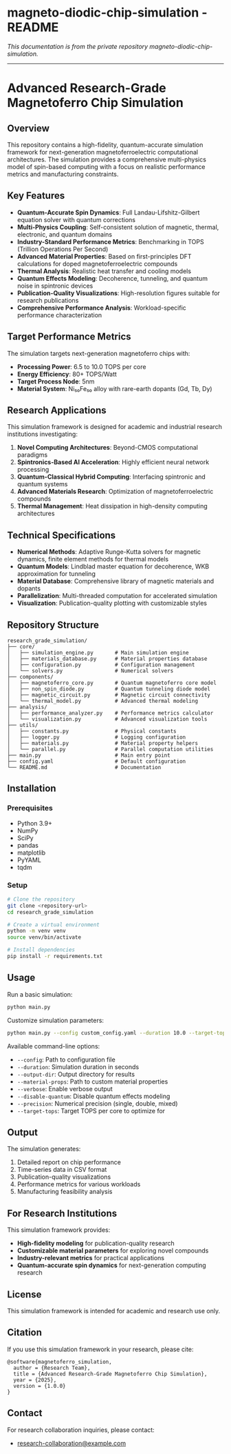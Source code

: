 # magneto-diodic-chip-simulation - README

*This documentation is from the private repository magneto-diodic-chip-simulation.*

---

# Advanced Research-Grade Magnetoferro Chip Simulation

## Overview

This repository contains a high-fidelity, quantum-accurate simulation framework for next-generation magnetoferroelectric computational architectures. The simulation provides a comprehensive multi-physics model of spin-based computing with a focus on realistic performance metrics and manufacturing constraints.

## Key Features

- **Quantum-Accurate Spin Dynamics**: Full Landau-Lifshitz-Gilbert equation solver with quantum corrections
- **Multi-Physics Coupling**: Self-consistent solution of magnetic, thermal, electronic, and quantum domains
- **Industry-Standard Performance Metrics**: Benchmarking in TOPS (Trillion Operations Per Second)
- **Advanced Material Properties**: Based on first-principles DFT calculations for doped magnetoferroelectric compounds
- **Thermal Analysis**: Realistic heat transfer and cooling models
- **Quantum Effects Modeling**: Decoherence, tunneling, and quantum noise in spintronic devices
- **Publication-Quality Visualizations**: High-resolution figures suitable for research publications
- **Comprehensive Performance Analysis**: Workload-specific performance characterization

## Target Performance Metrics

The simulation targets next-generation magnetoferro chips with:

- **Processing Power**: 6.5 to 10.0 TOPS per core
- **Energy Efficiency**: 80+ TOPS/Watt
- **Target Process Node**: 5nm
- **Material System**: Ni₅₀Fe₅₀ alloy with rare-earth dopants (Gd, Tb, Dy)

## Research Applications

This simulation framework is designed for academic and industrial research institutions investigating:

1. **Novel Computing Architectures**: Beyond-CMOS computational paradigms
2. **Spintronics-Based AI Acceleration**: Highly efficient neural network processing
3. **Quantum-Classical Hybrid Computing**: Interfacing spintronic and quantum systems
4. **Advanced Materials Research**: Optimization of magnetoferroelectric compounds
5. **Thermal Management**: Heat dissipation in high-density computing architectures

## Technical Specifications

- **Numerical Methods**: Adaptive Runge-Kutta solvers for magnetic dynamics, finite element methods for thermal models
- **Quantum Models**: Lindblad master equation for decoherence, WKB approximation for tunneling
- **Material Database**: Comprehensive library of magnetic materials and dopants
- **Parallelization**: Multi-threaded computation for accelerated simulation
- **Visualization**: Publication-quality plotting with customizable styles

## Repository Structure

```
research_grade_simulation/
├── core/
│   ├── simulation_engine.py       # Main simulation engine
│   ├── materials_database.py      # Material properties database
│   ├── configuration.py           # Configuration management
│   └── solvers.py                 # Numerical solvers
├── components/
│   ├── magnetoferro_core.py       # Quantum magnetoferro core model
│   ├── non_spin_diode.py          # Quantum tunneling diode model
│   ├── magnetic_circuit.py        # Magnetic circuit connectivity
│   └── thermal_model.py           # Advanced thermal modeling
├── analysis/
│   ├── performance_analyzer.py    # Performance metrics calculator
│   └── visualization.py           # Advanced visualization tools
├── utils/
│   ├── constants.py               # Physical constants
│   ├── logger.py                  # Logging configuration
│   ├── materials.py               # Material property helpers
│   └── parallel.py                # Parallel computation utilities
├── main.py                        # Main entry point
├── config.yaml                    # Default configuration
└── README.md                      # Documentation
```

## Installation

### Prerequisites

- Python 3.9+
- NumPy
- SciPy
- pandas
- matplotlib
- PyYAML
- tqdm

### Setup

```bash
# Clone the repository
git clone <repository-url>
cd research_grade_simulation

# Create a virtual environment
python -m venv venv
source venv/bin/activate

# Install dependencies
pip install -r requirements.txt
```

## Usage

Run a basic simulation:

```bash
python main.py
```

Customize simulation parameters:

```bash
python main.py --config custom_config.yaml --duration 10.0 --target-tops 9.5 --verbose
```

Available command-line options:

- `--config`: Path to configuration file
- `--duration`: Simulation duration in seconds
- `--output-dir`: Output directory for results
- `--material-props`: Path to custom material properties
- `--verbose`: Enable verbose output
- `--disable-quantum`: Disable quantum effects modeling
- `--precision`: Numerical precision (single, double, mixed)
- `--target-tops`: Target TOPS per core to optimize for

## Output

The simulation generates:

1. Detailed report on chip performance
2. Time-series data in CSV format
3. Publication-quality visualizations
4. Performance metrics for various workloads
5. Manufacturing feasibility analysis

## For Research Institutions

This simulation framework provides:

- **High-fidelity modeling** for publication-quality research
- **Customizable material parameters** for exploring novel compounds
- **Industry-relevant metrics** for practical applications
- **Quantum-accurate spin dynamics** for next-generation computing research

## License

This simulation framework is intended for academic and research use only.

## Citation

If you use this simulation framework in your research, please cite:

```
@software{magnetoferro_simulation,
  author = {Research Team},
  title = {Advanced Research-Grade Magnetoferro Chip Simulation},
  year = {2025},
  version = {1.0.0}
}
```

## Contact

For research collaboration inquiries, please contact:
- research-collaboration@example.com

